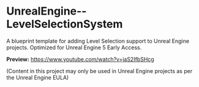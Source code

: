 # UnrealEngine--LevelSelectionSystem
A blueprint template for adding Level Selection support to Unreal Engine projects. Optimized for Unreal Engine 5 Early Access.

**Preview:** https://www.youtube.com/watch?v=jaS2IfbSHcg

(Content in this project may only be used in Unreal Engine projects as per the Unreal Engine EULA)
